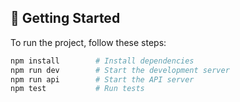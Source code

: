 ## 🚀 Getting Started

To run the project, follow these steps:

```bash
npm install        # Install dependencies
npm run dev        # Start the development server
npm run api        # Start the API server
npm test           # Run tests
